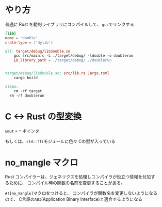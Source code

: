 # やり方

普通に Rust を動的ライブラリにコンパイルして、
`gcc`でリンクする

```toml
[lib]
name = 'double'
crate-type = ['dylib']
```

```Makefile
all: target/debug/libdouble.so
	gcc src/main.c -L ./target/debug/ -ldouble -o doublerun
	LD_library_path = ./target/debug/ ./doublerun


target/debug/libdouble.so: src/lib.rs Cargo.toml
	cargo build

clean:
	rm -rf target
  rm -rf doublerun
```

# C <-> Rust の型変換

`&mut` = `*` ポインタ

もしくは、`std::ffi`モジュールに色々 Cの型が入っている

# no_mangle マクロ

Rust コンパイラーは、ジェネリクスを処理しコンパイラが役立つ情報を付加するために、
コンパイル時の関数の名前を変更することがある。

`#![no_mangle]`マクロをつけると、
コンパイラが関数名を変更しないようになるので、
C言語の`ABI`(Application Binary Interface)と適合するようになる